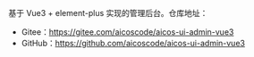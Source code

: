 基于 Vue3 + element-plus 实现的管理后台。仓库地址：

* Gitee：<https://gitee.com/aicoscode/aicos-ui-admin-vue3>
* GitHub：<https://github.com/aicoscode/aicos-ui-admin-vue3>

